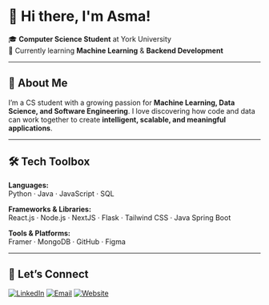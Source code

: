 # 👋 Hi there, I'm Asma!

🎓 **Computer Science Student** at York University  
🌱 Currently learning **Machine Learning** & **Backend Development**  

---

## 🌟 About Me

I’m a CS student with a growing passion for **Machine Learning, Data Science, and Software Engineering**. I love discovering how code and data can work together to create **intelligent, scalable, and meaningful applications**.

---

## 🛠️ Tech Toolbox

**Languages:**  
Python · Java · JavaScript ·  SQL  

**Frameworks & Libraries:**  
React.js · Node.js · NextJS · Flask · Tailwind CSS · Java Spring Boot

**Tools & Platforms:**  
Framer · MongoDB · GitHub · Figma  

---

## 🤝 Let’s Connect

[![LinkedIn](https://img.shields.io/badge/LinkedIn-0A66C2?style=for-the-badge&logo=linkedin&logoColor=white)](https://www.linkedin.com/in/asma-hashar)
[![Email](https://img.shields.io/badge/Email-D14836?style=for-the-badge&logo=gmail&logoColor=white)](https://mail.google.com/mail/?view=cm&fs=1&to=asma001@my.yorku.ca)
[![Website](https://img.shields.io/badge/Website-4285F4?style=for-the-badge&logo=google-chrome&logoColor=white)](https://personal-website-cyan-rho.vercel.app)
